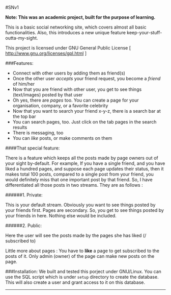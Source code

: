 #SNv1

**Note: This was an academic project, built for the purpose of learning.**

This is a basic social networking site, which covers almost all basic functionalities. Also, this introduces a new unique feature keep-your-stuff-outta-my-sight.

This project is licensed under GNU General Public License [ http://www.gnu.org/licenses/gpl.html ]

###Features:

* Connect with other users by adding them as friend(s)
* Once the other user *accepts* your friend request, you become a *friend* of him/her
* Now that you are friend with other user, you get to see things (text/images) posted by that user
* Oh yes, there are *pages* too. You can create a page for your organisation, company, or a favorite celebrity
* Now that you want to search your friend x-y-z, there is a search bar at the top bar
* You can search pages, too. Just click on the tab pages in the search results 
* There is messaging, too
* You can *like* posts, or make comments on them

####That special feature:

There is a feature which keeps all the posts made by page owners out of your sight by-default. For example,
If you have a single friend, and you have liked a hundred pages, and suppose each page updates their status, 
then it makes total 100 posts, compared to a single post from your friend, you would definitely miss that one important post by that friend. So, I have differentiated all those posts in two streams. They are as follows :

######1. Private:

This is your default stream. Obviously you want to see things posted by your friends first. Pages are secondary.
So, you get to see things posted by your friends in here. Nothing else would be included.

######2. Public:

Here the user will see the posts made by the pages she has liked (/ subscribed to)
  
Little more about pages : You have to **like** a page to get subscribed to the posts of it. Only admin (owner)
of the page can make new posts on the page. 

###Installation:
  We built and tested this porject under GNU/Linux. You can use the SQL script which is under `setup` directory
  to create the database. This will also create a user and grant access to it on this database.
  
  
  
---

